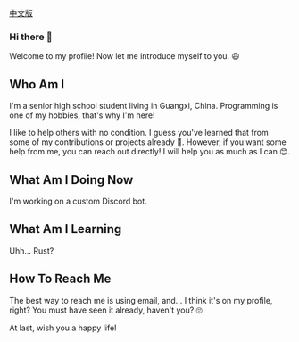 [中文版](README_zh-CN.md)

### Hi there 👋

Welcome to my profile! Now let me introduce myself to you. 😃

## Who Am I

I'm a senior high school student living in Guangxi, China. Programming is one of my hobbies, that's why I'm here!

I like to help others with no condition. I guess you've learned that from some of my contributions or projects already 🤔. However, if you want some help from me, you can reach out directly! I will help you as much as I can 😊.

## What Am I Doing Now

I'm working on a custom Discord bot.

## What Am I Learning

Uhh... Rust?

## How To Reach Me

The best way to reach me is using email, and... I think it's on my profile, right? You must have seen it already, haven't you? 🙄


At last, wish you a happy life!

<!--# About Giving Up GitHub
Note: I encourage you to add the below to your existing `README.md` on your GitHub project.

== I'm Still Using GitHub Under Protest ==

Most of my projects are currently hosted on GitHub.  This is not ideal; GitHub
is a proprietary, trade-secret system that is not Free and Open Souce Software
(FOSS).  I'm deeply concerned about using a proprietary system like GitHub to
develop our FOSS project. I urge you to read about the [Give up GitHub](https://GiveUpGitHub.org)
campaign from [the Software Freedom Conservancy](https://sfconservancy.org) to
understand some of the reasons why GitHub is not a good place to host FOSS
projects.

Any use of my projects' code by GitHub Copilot, past or present, is done
without my permission.  I do not consent to GitHub's use of my projects'
code in Copilot.

![Logo of the GiveUpGitHub campaign](https://sfconservancy.org/img/GiveUpGitHub.png)-->

<!--
**YUCLing/YUCLing** is a ✨ _special_ ✨ repository because its `README.md` (this file) appears on your GitHub profile.

Here are some ideas to get you started:

- 🔭 I’m currently working on ...
- 🌱 I’m currently learning ...
- 👯 I’m looking to collaborate on ...
- 🤔 I’m looking for help with ...
- 💬 Ask me about ...
- 📫 How to reach me: ...
- 😄 Pronouns: ...
- ⚡ Fun fact: ...
-->
